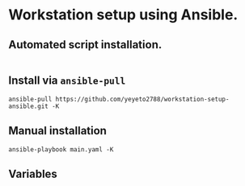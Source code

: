 # Workstation setup using Ansible.

## Automated script installation.

```shell

```

## Install via `ansible-pull`

```shell
ansible-pull https://github.com/yeyeto2788/workstation-setup-ansible.git -K
```

## Manual installation

```shell
ansible-playbook main.yaml -K
```

## Variables
